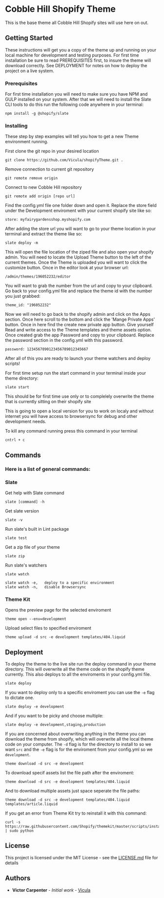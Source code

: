# Cobble Hill Shopify Theme

This is the base theme all Cobble Hill Shopify sites will use here on out.

## Getting Started

These instructions will get you a copy of the theme up and running on your local machine for development and testing purposes. For first time installation be sure to read PREREQUISITES first, to insure the theme will download correctly. See DEPLOYMENT for notes on how to deploy the project on a live system.

### Prerequisites

For first time installation you will need to make sure you have NPM and GULP installed on your system. After that we will need to install the Slate CLI tools to do this run the following code anywhere in your terminal:

```
npm install -g @shopify/slate
```

### Installing

These step by step examples will tell you how to get a new Theme environment running.

First clone the git repo in your desired location

```
git clone https://github.com/Vicula/shopifyTheme.git .
```

Remove connection to current git repository

```
git remote remove origin
```

Connect to new Cobble Hill repository

```
git remote add origin [repo url]
```

Find the config.yml file one folder down and open it.
Replace the store field under the Development enviroment with your current shopify site like so:

```
store: myfairygardensshop.myshopify.com
```

After adding the store url you will want to go to your theme location in your terminal and extract the theme like so:

```
slate deploy -m
```

This will open the file location of the ziped file and also open your shopify admin.
You will need to locate the Upload Theme button to the left of the current themes.
Once the Theme is uploaded you will want to click the customize button.
Once in the editor look at your browser url:

```
/admin/themes/196052232/editor
```

You will want to grab the number from the url and copy to your clipboard.
Go back to your config.yml file and replace the theme id with the number you just grabbed:


```
theme_id: "196052232"
```

Now we will need to go back to the shopify admin and click on the Apps section.
Once here scroll to the bottom and click the 'Mange Private Apps' button.
Once in here find the create new private app button.
Give yourself Read and write access to the Theme templates and theme assets option.
Once created grab the app Password and copy to your clipboard.
Replace the password section in the config.yml with this password.

```
password: 1234567890123456789012345667
```

After all of this you are ready to launch your theme watchers and deploy scripts!

For first time setup run the start command in your terminal inside your theme directory:

```
slate start
```
This should be for first time use only or to complelely overwrite the theme that is currently sitting on their shopify site

This is going to open a local version for you to work on localy and without internet you will have access to browsersync for debug and other development needs.

To kill any command running press this command in your terminal

```
cntrl + c
```


## Commands

### Here is a list of general commands:

### Slate

Get help with Slate command

```
slate [command] -h
```

Get slate version

```
slate -v
```

Run slate's built in Lint package

```
slate test
```

Get a zip file of your theme

```
slate zip
```

Run slate's watchers

```
slate watch
```
```
slate watch -e,   deploy to a specific environment
slate watch -n,   disable Browsersync
```

### Theme Kit

Opens the preview page for the selected enviroment

```
theme open --env=development
```

Upload select files to specified enviroment

```
theme upload -d src -e development templates/404.liquid
```

## Deployment

To deploy the theme to the live site run the deploy command in your theme directory. This will overwrite all the theme code on the shopify theme currently. This also deploys to all the enviroments in your config.yml file.

```
slate deploy
```

If you want to deploy only to a specific enviroment you can use the `-e` flag to dictate one.

```
slate deploy -e development
```

And if you want to be picky and choose multiple:

```
slate deploy -e development,staging,production
```

If you are concerned about overwriting anything in the theme you can download the theme from shopify, which will overwrite all the local theme code on your computer. The `-d` flag is for the directory to install to so we want `src` and the `-e` flag is for the enviroment from your config.yml so we `development`.

```
theme download -d src -e development
```

To download specif assets list the file path after the enviroment:

```
theme download -d src -e development templates/404.liquid
```

And to download multiple assets just space seperate the file paths:

```
theme download -d src -e development templates/404.liquid templates/article.liquid
```

If you get an error from Theme Kit try to reinstall it with this command:

```
curl -s https://raw.githubusercontent.com/Shopify/themekit/master/scripts/install | sudo python
```

## License

This project is licensed under the MIT License - see the [LICENSE.md](LICENSE.md) file for details

## Authors

* **Victor Carpenter** - *Initial work* - [Vicula](https://github.com/Vicula)

<!-- ## Built With

* [Dropwizard](http://www.dropwizard.io/1.0.2/docs/) - The web framework used
* [Maven](https://maven.apache.org/) - Dependency Management
* [ROME](https://rometools.github.io/rome/) - Used to generate RSS Feeds

## Contributing

Please read [CONTRIBUTING.md](https://gist.github.com/PurpleBooth/b24679402957c63ec426) for details on our code of conduct, and the process for submitting pull requests to us.

## Versioning

We use [SemVer](http://semver.org/) for versioning. For the versions available, see the [tags on this repository](https://github.com/your/project/tags).

## Authors

* **Billie Thompson** - *Initial work* - [PurpleBooth](https://github.com/PurpleBooth)

See also the list of [contributors](https://github.com/your/project/contributors) who participated in this project.

## License

This project is licensed under the MIT License - see the [LICENSE.md](LICENSE.md) file for details

## Acknowledgments

* Hat tip to anyone who's code was used
* Inspiration
* etc -->
